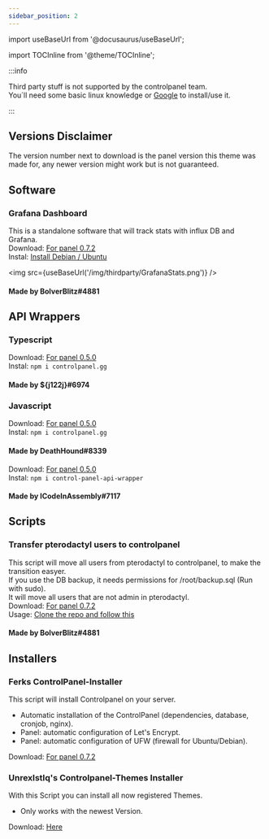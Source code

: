 ```yaml
---
sidebar_position: 2
---
```


import useBaseUrl from '@docusaurus/useBaseUrl';

import TOCInline from '@theme/TOCInline';

:::info

Third party stuff is not supported by the controlpanel team.  
You´ll need some basic linux knowledge or [Google](https://google.com) to install/use it.

:::

<TOCInline toc={toc} />

## Versions Disclaimer
The version number next to download is the panel version this theme was made for, any newer version might work but is not guaranteed.

## Software

### Grafana Dashboard
This is a standalone software that will track stats with influx DB and Grafana.  
Download: [For panel 0.7.2](https://github.com/EBG-PW/ControlPanel.gg-Stats-and-Scripts)  
Instal: [Install Debian / Ubuntu](https://github.com/EBG-PW/ControlPanel.gg-Stats-and-Scripts#setup-on-ubuntudebian)  

<img src={useBaseUrl('/img/thirdparty/GrafanaStats.png')} />

#### Made by BolverBlitz#4881

## API Wrappers

### Typescript
Download: [For panel 0.5.0](https://www.npmjs.com/package/controlpanel.gg)  
Instal: `npm i controlpanel.gg`

#### Made by ${j122j}#6974

### Javascript 
Download: [For panel 0.5.0](https://www.npmjs.com/package/control-panel-api-wrapper)  
Instal: `npm i controlpanel.gg`

#### Made by DeathHound#8339

Download: [For panel 0.5.0](https://www.npmjs.com/package/controlpanel-api)  
Instal: `npm i control-panel-api-wrapper`

#### Made by ICodeInAssembly#7117

## Scripts

### Transfer pterodactyl users to controlpanel
This script will move all users from pterodactyl to controlpanel, to make the transition easyer.  
If you use the DB backup, it needs permissions for /root/backup.sql (Run with sudo).  
It will move all users that are not admin in pterodactyl.  
Download: [For panel 0.7.2](https://github.com/EBG-PW/ControlPanel.gg-Stats-and-Scripts/blob/main/scripts/tran_users.js)  
Usage: [Clone the repo and follow this](https://github.com/EBG-PW/ControlPanel.gg-Stats-and-Scripts#skript-transfer-users)

#### Made by BolverBlitz#4881

## Installers

### Ferks ControlPanel-Installer
This script will install Controlpanel on your server.  
- Automatic installation of the ControlPanel (dependencies, database, cronjob, nginx).  
- Panel: automatic configuration of Let's Encrypt.  
- Panel: automatic configuration of UFW (firewall for Ubuntu/Debian).  
  
Download: [For panel 0.7.2](https://github.com/Ferks-FK/ControlPanel-Installer)  

### UnrexIstIq's Controlpanel-Themes Installer
With this Script you can install all now registered Themes.
- Only works with the newest Version.

Download: [Here](https://github.com/dxrknxs/Controlpanel-Themes)
